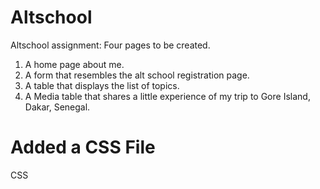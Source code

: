 # Altschool
Altschool assignment: Four pages to be created.
1. A home page about me.
2. A form that resembles the alt school registration page.
3. A table that displays the list of topics.
4. A Media table that shares a little experience of my trip to Gore Island, Dakar, Senegal.

# Added a CSS File
CSS
